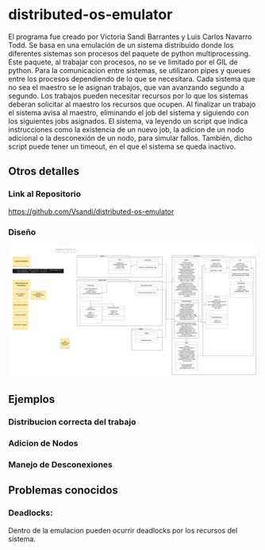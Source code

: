 # distributed-os-emulator
El programa fue creado por Victoria Sandi Barrantes y Luis Carlos Navarro Todd.
Se basa en una emulación de un sistema distribuido donde los diferentes sistemas son procesos del paquete de python multiprocessing. Este paquete, al trabajar con procesos, no se ve limitado por el GIL de python. Para la comunicacion entre sistemas, se utilizaron pipes y queues entre los procesos dependiendo de lo que se necesitara. Cada sistema que no sea el maestro se le asignan trabajos, que van avanzando segundo a segundo. Los trabajos pueden necesitar recursos por lo que los sistemas deberan solicitar al maestro los recursos que ocupen. Al finalizar un trabajo el sistema avisa al maestro, eliminando el job del sistema y siguiendo con los siguientes jobs asignados. El sistema, va leyendo un script que indica instrucciones como la existencia de un nuevo job, la adicion de un nodo adicional o la desconexión de un nodo, para simular fallos. También, dicho script puede tener un timeout, en el que el sistema se queda inactivo. 

## Otros detalles

### Link al Repositorio
https://github.com/Vsandi/distributed-os-emulator
### Diseño
![Diseño Sistema](./public/diseno.png)

## Ejemplos
### Distribucion correcta del trabajo

### Adicion de Nodos

### Manejo de Desconexiones

## Problemas conocidos

### Deadlocks:
Dentro de la emulacion pueden ocurrir deadlocks por los recursos del sistema.